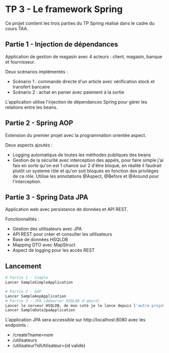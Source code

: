 # TP 3 - Le framework Spring

Ce projet contient les trois parties du TP Spring réalisé dans le cadre du cours TAA.

## Partie 1 - Injection de dépendances

Application de gestion de magasin avec 4 acteurs : client, magasin, banque et fournisseur.

Deux scénarios implémentés :
- Scénario 1 : commande directe d'un article avec vérification stock et transfert bancaire
- Scénario 2 : achat en panier avec paiement à la sortie

L'application utilise l'injection de dépendances Spring pour gérer les relations entre les beans.

## Partie 2 - Spring AOP

Extension du premier projet avec la programmation orientée aspect.

Deux aspects ajoutés :
- Logging automatique de toutes les méthodes publiques des beans
- Gestion de la sécurité avec interception des appels, pour faire simple j'ai fais en sorte qu'on est 1 chance sur 2 d'être bloqué, en réalité il faudrait plutôt un systeme rôle et qu'on soit bloqués en fonction des privilèges de ce rôle.
  Utilise les annotations @Aspect, @Before et @Around pour l'interception.

## Partie 3 - Spring Data JPA

Application web avec persistance de données et API REST.

Fonctionnalités :
- Gestion des utilisateurs avec JPA
- API REST pour créer et consulter les utilisateurs
- Base de données HSQLDB
- Mapping DTO avec MapStruct
- Aspect de logging pour les accès REST

## Lancement

```bash
# Partie 1 - Simple
Lancer SampleSimpleApplication

# Partie 2 - AOP
Lancer SampleAopApplication
# Partie 3 - JPA (démarrer HSQLDB d'abord)
Lancer le serveur HSQLDB, de mon coté je le lance depuis l'autre projet car je n'ai pas réussi à correctement lancer les scripts depuis celui-ci
Lancer SampleDataJpaApplication

```
L'application JPA sera accessible sur http://localhost:8080 avec les endpoints :
- /create?name=nom
- /utilisateurs
- /utilisateur?idUtilisateur={id valide}

